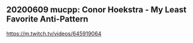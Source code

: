 ## 20200609 mucpp: Conor Hoekstra - My Least Favorite Anti-Pattern
https://m.twitch.tv/videos/645919064

